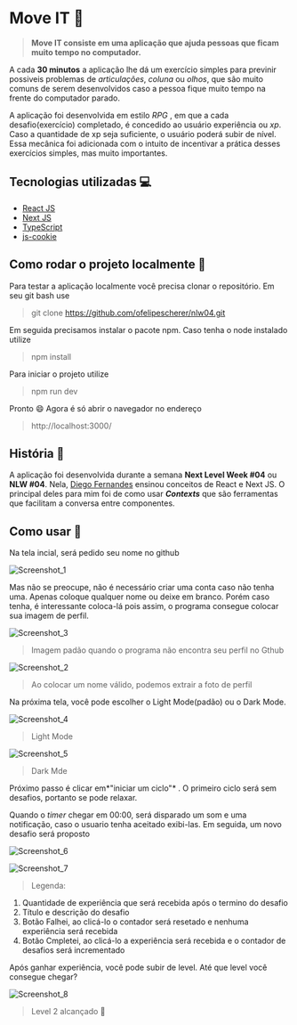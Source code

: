 # Move IT :walking:
> **Move IT consiste em uma aplicação que ajuda pessoas que ficam muito tempo no computador.**

A cada **30 minutos** a aplicação lhe dá um exercício simples para previnir possiveis problemas de *articulações*, *coluna* ou *olhos*, que são muito comuns de serem desenvolvidos caso a pessoa fique muito tempo na frente do computador parado. 

A aplicação foi desenvolvida em estilo *RPG*  , em que a cada desafio(exercício) completado, é concedido ao usuário experiência ou *xp*. Caso a quantidade de xp seja suficiente, o usuário poderá subir de nível. Essa mecânica foi adicionada com o intuito de incentivar a prática desses exercícios simples, mas muito importantes.

## Tecnologias utilizadas :computer:
- [React JS](https://reactjs.org) 
- [Next JS](https://nextjs.org)
- [TypeScript](https://www.typescriptlang.org)
- [js-cookie](https://www.npmjs.com/package/js-cookie)

## Como rodar o projeto localmente :open_file_folder:
Para testar a aplicação localmente você precisa clonar o repositório. Em seu git bash use
>git clone https://github.com/ofelipescherer/nlw04.git  

Em seguida precisamos instalar o pacote npm. Caso tenha o node instalado utilize
>npm install

Para iniciar o projeto utilize
>npm run dev

Pronto :smile: Agora é só abrir o navegador no endereço
>http://localhost:3000/

## História :blue_book:
A aplicação foi desenvolvida durante a semana **Next Level Week #04** ou **NLW #04**. Nela, [Diego Fernandes](https://twitter.com/dieegosf) ensinou conceitos de React e  Next JS. O principal deles para mim foi de como usar ***Contexts*** que são ferramentas que facilitam a conversa entre componentes.

## Como usar :raising_hand:
Na tela incial, será pedido seu nome no github

![Screenshot_1](https://user-images.githubusercontent.com/62115215/109425876-481a4280-79c9-11eb-96d0-c76415e3e69a.png)

Mas não se preocupe, não é necessário criar uma conta caso não tenha uma. Apenas coloque qualquer nome ou deixe em branco. Porém caso tenha, é interessante coloca-lá pois assim, o programa consegue colocar sua imagem de perfil.

![Screenshot_3](https://user-images.githubusercontent.com/62115215/109426075-5321a280-79ca-11eb-8381-17fe74998252.png)
>Imagem padão quando o programa não encontra seu perfil no Gthub 

![Screenshot_2](https://user-images.githubusercontent.com/62115215/109426077-53ba3900-79ca-11eb-90c2-6a4435301556.png)
>Ao colocar um nome válido, podemos extrair a foto de perfil

Na próxima tela, você pode escolher o  Light Mode(padão) ou o Dark Mode.

![Screenshot_4](https://user-images.githubusercontent.com/62115215/109426214-3043be00-79cb-11eb-8e37-2229f25c312f.png)
> Light Mode

![Screenshot_5](https://user-images.githubusercontent.com/62115215/109426236-4e112300-79cb-11eb-9dac-4426f0a2e37f.png)
> Dark Mde

Próximo passo é clicar em*"iniciar um ciclo"* . O primeiro ciclo será sem desafios, portanto se pode relaxar.

Quando o *timer* chegar em 00:00, será disparado um som e uma notificação, caso o usuario tenha aceitado exibi-las. Em seguida, um novo desafio será proposto

![Screenshot_6](https://user-images.githubusercontent.com/62115215/109426369-31291f80-79cc-11eb-813a-628db1c114c5.png)

![Screenshot_7](https://user-images.githubusercontent.com/62115215/109426500-ba405680-79cc-11eb-9b3f-11cc02d3b005.png)
>Legenda: 
1. Quantidade de experiência que será recebida após o termino do desafio
2. Título e descrição do desafio
3. Botão Falhei, ao clicá-lo o contador será resetado e nenhuma experiência será recebida
4. Botão Cmpletei, ao clicá-lo a experiência será recebida e o contador de desafios será incrementado

Após ganhar experiência, você pode subir de level. Até que level você consegue chegar?

![Screenshot_8](https://user-images.githubusercontent.com/62115215/109426572-2327ce80-79cd-11eb-9a0f-702970d511ce.png)
> Level 2 alcançado 👏
